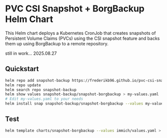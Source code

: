 # PVC CSI Snapshot + BorgBackup Helm Chart
This Helm chart deploys a Kubernetes CronJob that creates snapshots of Persistent Volume Claims (PVCs) using the CSI snapshot feature and backs them up using BorgBackup to a remote repository.

still in work... 2025.08.27

## Quickstart

```sh
helm repo add snapshot-backup https://frederikb96.github.io/pvc-csi-snapshot-borgbackup-helm
helm repo update
helm search repo snapshot-backup
helm show values snapshot-backup/snapshot-borgbackup > my-values.yaml
# Edit my-values.yaml to your needs
helm install snap snapshot-backup/snapshot-borgbackup --values my-values.yaml
```

## Test
```sh
helm template charts/snapshot-borgbackup --values immich/values.yaml > immich/test-output.yaml
```
